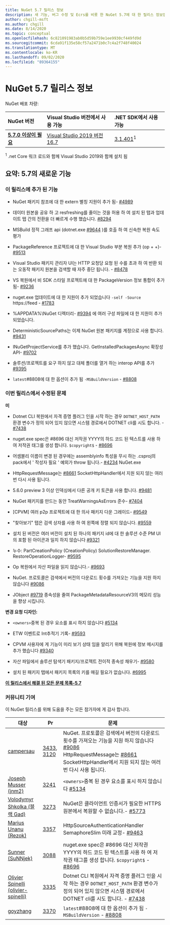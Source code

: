 ```yaml
---
title: NuGet 5.7 릴리스 정보
description: 새 기능, 버그 수정 및 Ecrs를 비롯 한 NuGet 5.7에 대 한 릴리스 정보입니다.
author: chgill-msft
ms.author: chgill
ms.date: 8/14/2020
ms.topic: conceptual
ms.openlocfilehash: 6c821091983ab0b5d59b759e1ee9930cf449fd9d
ms.sourcegitcommit: 6cda91f135e58cf57a2471b0c7c4a2f748f40024
ms.translationtype: MT
ms.contentlocale: ko-KR
ms.lasthandoff: 09/02/2020
ms.locfileid: "89364155"
---
```

# <a name="nuget-57-release-notes"></a>NuGet 5.7 릴리스 정보

NuGet 배포 차량:

| NuGet 버전 | Visual Studio 버전에서 사용 가능 | .NET SDK에서 사용 가능 |
|:---|:---|:---|
| [**5.7.0 이상이 필요**](https://nuget.org/downloads) | [Visual Studio 2019 버전 16.7](https://visualstudio.microsoft.com/downloads/) | [3.1.401](https://dotnet.microsoft.com/download/dotnet-core/3.1)<sup>1</sup> |

<sup>1</sup> .net Core 워크 로드와 함께 Visual Studio 2019와 함께 설치 됨

## <a name="summary-whats-new-in-57"></a>요약: 5.7의 새로운 기능

### <a name="features-added-in-this-release"></a>이 릴리스에 추가 된 기능

* NuGet 패키지 참조에 대 한 extern 별칭 지원이 추가 됨- [#4989](https://github.com/NuGet/Home/issues/4989)

* 데이터 원본을 공유 하 고 resfreshing를 줄이는 것을 허용 하 여 설치 된 탭과 업데이트 탭 간의 전환을 더 빠르게 수행 했습니다. [#8294](https://github.com/NuGet/Home/issues/8294)

* MSBuild 정적 그래프 api (dotnet.exe [#9644](https://github.com/NuGet/Home/issues/9644) )를 호출 하 여 신속한 복원 속도 평가

* PackageReference 프로젝트에 대 한 Visual Studio 부분 복원 추가 (op + +)- [#9513](https://github.com/NuGet/Home/issues/9513)

* Visual Studio 패키지 관리자 UI는 HTTP 요청당 요청 된 수를 초과 하 여 반환 되는 오동작 패키지 원본을 검색할 때 자주 중단 됩니다. - [#8478](https://github.com/NuGet/Home/issues/8478)

* VS 복원에서 비 SDK 스타일 프로젝트에 대 한 PackageVersion 정보 통합이 추가 됨- [#9236](https://github.com/NuGet/Home/issues/9236)

* nuget.exe 업데이트에 대 한 지원이 추가 되었습니다 `-self -Source` https://feed  -  [#1783](https://github.com/NuGet/Home/issues/1783)

* %APPDATA%\NuGet 디렉터리- [#9394](https://github.com/NuGet/Home/issues/9394) 에 여러 구성 파일에 대 한 지원이 추가 되었습니다.

* DeterministicSourcePaths는 이제 NuGet 원본 패키지를 계정으로 사용 합니다. [#9431](https://github.com/NuGet/Home/issues/9431)

* INuGetProjectService를 추가 했습니다. GetInstalledPackagesAsync 확장성 API- [#9702](https://github.com/NuGet/Home/issues/9702)

* 솔루션/프로젝트를 요구 하지 않고 대체 폴더를 열거 하는 interop API를 추가 [#9395](https://github.com/NuGet/Home/issues/9395)

* `latest`#8808에 대 한 옵션이 추가 됨 `-MSBuildVersion`  -  [#8808](https://github.com/NuGet/Home/issues/8808)

### <a name="issues-fixed-in-this-release"></a>이번 릴리스에서 수정된 문제

**미**

* Dotnet CLI 복원에서 자격 증명 플러그 인을 시작 하는 경우 `DOTNET_HOST_PATH`  환경 변수가 정의 되어 있지 않으면 시스템 경로에서 DOTNET cli를 시도 합니다. - [#7438](https://github.com/NuGet/Home/issues/7438)

* nuget.exe spec은 #8696 대신 저작권 YYYY의 하드 코드 된 텍스트를 사용 하 여 저작권 태그를 생성 합니다. `$copyright$`  -  [#8696](https://github.com/NuGet/Home/issues/8696)

* 어셈블리 이름이 변경 된 경우에는 assemblyinfo 특성을 무시 하는 .csproj의 pack에서 ' 작성자 필요 ' 예외가 throw 됩니다.- [#4234](https://github.com/NuGet/Home/issues/4234) NuGet.exe

* HttpRequestMessage는 [#8661](https://github.com/NuGet/Home/issues/8661) SocketHttpHandler에서 지원 되지 않는 여러 번 다시 사용 됩니다.

* 5.6.0 preview 3 이상 인덱싱에서 다른 공개 키 토큰을 사용 합니다. [#9481](https://github.com/NuGet/Home/issues/9481)

* NuGet 패키지를 만드는 동안 TreatWarningsAsErrors 준수- [#7404](https://github.com/NuGet/Home/issues/7404)

* [CPVM] 여러 p2p 프로젝트에 대 한 의사 패키지 다운 그레이드- [#9549](https://github.com/NuGet/Home/issues/9549)

* "찾아보기" 탭은 검색 상자를 사용 하 여 왼쪽에 정렬 되지 않습니다. [#9559](https://github.com/NuGet/Home/issues/9559)

* 설치 된 버전은 여러 버전이 설치 된 하나의 패키지 id에 대 한 솔루션 수준 PM UI의 포함 된 아이콘과 일치 하지 않습니다 [#9321](https://github.com/NuGet/Home/issues/9321)

* 누수: PartCreationPolicy (CreationPolicy) SolutionRestoreManager. RestoreOperationLogger- [#9595](https://github.com/NuGet/Home/issues/9595)

* Op 복원에서 자산 파일을 읽지 않습니다.- [#9693](https://github.com/NuGet/Home/issues/9693)

* NuGet. 프로토콜은 검색에서 버전의 다운로드 횟수를 가져오는 기능을 지원 하지 않습니다 [#9086](https://github.com/NuGet/Home/issues/9086)

* JObject [#9719](https://github.com/NuGet/Home/issues/9719) 종속성을 줄여 PackageMetadataResourceV3의 메모리 성능을 향상 시킵니다.

**변경 요청 디자인:**

* `<owners>`중복 된 경우 요소를 표시 하지 않습니다 [#5134](https://github.com/NuGet/Home/issues/5134)

* ETW 이벤트로 Int추적기 기록- [#9593](https://github.com/NuGet/Home/issues/9593)

* CPVM 사용자에 게 기능이 미리 보기 상태 임을 알리기 위해 복원에 정보 메시지를 추가 했습니다 [#9340](https://github.com/NuGet/Home/issues/9340)

* 자산 파일에서 솔루션 탐색기 패키지/프로젝트 전이적 종속성 채우기- [#9580](https://github.com/NuGet/Home/issues/9580)

* 설치 된 패키지 탭에서 패키지 목록의 키를 매길 필요가 없습니다. [#6995](https://github.com/NuGet/Home/issues/6995)

**[이 릴리스에서 해결 된 모든 문제 목록-5.7](https://app.zenhub.com/workspaces/nuget-client-team-55aec9a240305cf007585881/reports/release?release=5ea77f51ab1a972297db2e92)**

### <a name="community-contributions"></a>커뮤니티 기여

이 NuGet 릴리스를 위해 도움을 주는 모든 참가자에 게 감사 합니다.

|대상|Pr|문제|
|----|----|----|
|[campersau](https://github.com/campersau)|[3433](https://github.com/NuGet/NuGet.Client/pull/3433), [3120](https://github.com/NuGet/NuGet.Client/pull/3120)|NuGet. 프로토콜은 검색에서 버전의 다운로드 횟수를 가져오는 기능을 지원 하지 않습니다 [#9086](https://github.com/NuGet/Home/issues/9086) </br>HttpRequestMessage는 [#8661](https://github.com/NuGet/Home/issues/8661) SocketHttpHandler에서 지원 되지 않는 여러 번 다시 사용 됩니다.|
|[Joseph Musser (jnm2)](https://github.com/jnm2)|[3241](https://github.com/NuGet/NuGet.Client/pull/3241)|`<owners>`중복 된 경우 요소를 표시 하지 않습니다 [#5134](https://github.com/NuGet/Home/issues/5134)|
|[Volodymyr Shkolka (블랙 Gad)](https://github.com/BlackGad)|[3273](https://github.com/NuGet/NuGet.Client/pull/3273)|NuGet은 클라이언트 인증서가 필요한 HTTPS 원본에서 복원할 수 없습니다.- [#5773](https://github.com/NuGet/Home/issues/5773)|
|[Marius Unanu (Rezok)](https://github.com/Therzok)|[3357](https://github.com/NuGet/NuGet.Client/pull/3357)|HttpSourceAuthenticationHandler SemaphoreSlim 미래 교정- [#9463](https://github.com/NuGet/Home/issues/9463)|
|[Sunner (SuNNjek)](https://github.com/SuNNjek)|[3088](https://github.com/NuGet/NuGet.Client/pull/3088)|nuget.exe spec은 #8696 대신 저작권 YYYY의 하드 코드 된 텍스트를 사용 하 여 저작권 태그를 생성 합니다. `$copyright$`  -  [#8696](https://github.com/NuGet/Home/issues/8696)|
|[Olivier Spinelli (olivier-spinelli)](https://github.com/olivier-spinelli)|[3335](https://github.com/NuGet/NuGet.Client/pull/3335)|Dotnet CLI 복원에서 자격 증명 플러그 인을 시작 하는 경우 `DOTNET_HOST_PATH`  환경 변수가 정의 되어 있지 않으면 시스템 경로에서 DOTNET cli를 시도 합니다. - [#7438](https://github.com/NuGet/Home/issues/7438)|
|[goyzhang](https://github.com/goyzhang)|[3370](https://github.com/NuGet/NuGet.Client/pull/3370)|`latest`#8808에 대 한 옵션이 추가 됨 `-MSBuildVersion`  -  [#8808](https://github.com/NuGet/Home/issues/8808)|

